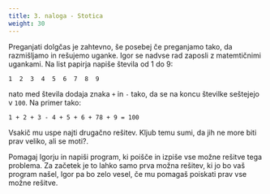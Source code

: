 ```yaml
---
title: 3. naloga - Stotica
weight: 30
---
```


Preganjati dolgčas je zahtevno, še posebej če preganjamo tako, da razmišljamo in rešujemo uganke. Igor se nadvse rad zaposli z matemtičnimi ugankami. Na list papirja napiše števila od 1 do 9:

```
1  2  3  4  5  6  7  8  9 
```

nato med števila dodaja znaka `+` in `-` tako, da se na koncu številke seštejejo v `100`. Na primer tako:

```
1 + 2 + 3 - 4 + 5 + 6 + 78 + 9 = 100
```

Vsakič mu uspe najti drugačno rešitev. Kljub temu sumi, da jih ne more biti prav veliko, ali se moti?.

Pomagaj Igorju in napiši program, ki poišče in izpiše vse možne rešitve tega problema. Za začetek je to lahko samo prva možna rešitev, ki jo bo vaš program našel, Igor pa bo zelo vesel, če mu pomagaš poiskati prav vse možne rešitve.
